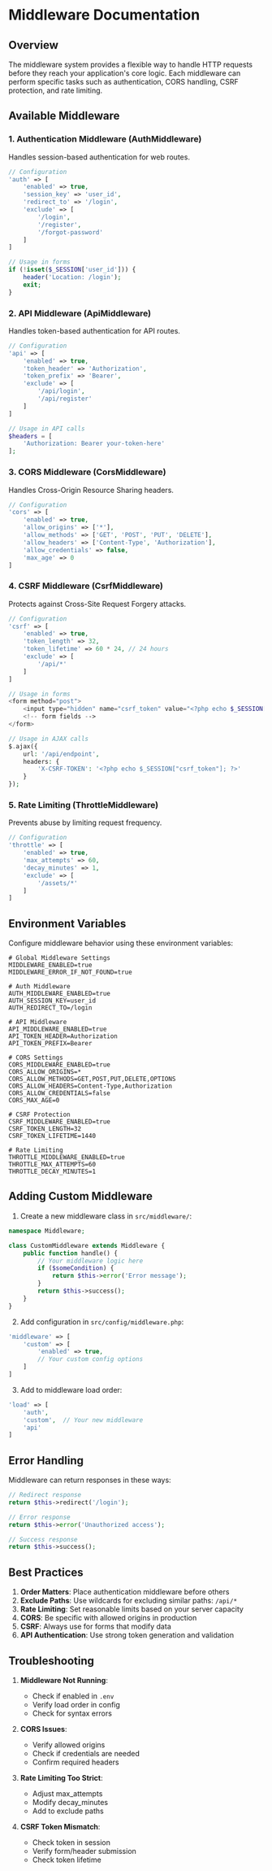 # Middleware Documentation

## Overview
The middleware system provides a flexible way to handle HTTP requests before they reach your application's core logic. Each middleware can perform specific tasks such as authentication, CORS handling, CSRF protection, and rate limiting.

## Available Middleware

### 1. Authentication Middleware (AuthMiddleware)
Handles session-based authentication for web routes.

```php
// Configuration
'auth' => [
    'enabled' => true,
    'session_key' => 'user_id',
    'redirect_to' => '/login',
    'exclude' => [
        '/login',
        '/register',
        '/forgot-password'
    ]
]

// Usage in forms
if (!isset($_SESSION['user_id'])) {
    header('Location: /login');
    exit;
}
```

### 2. API Middleware (ApiMiddleware)
Handles token-based authentication for API routes.

```php
// Configuration
'api' => [
    'enabled' => true,
    'token_header' => 'Authorization',
    'token_prefix' => 'Bearer',
    'exclude' => [
        '/api/login',
        '/api/register'
    ]
]

// Usage in API calls
$headers = [
    'Authorization: Bearer your-token-here'
];
```

### 3. CORS Middleware (CorsMiddleware)
Handles Cross-Origin Resource Sharing headers.

```php
// Configuration
'cors' => [
    'enabled' => true,
    'allow_origins' => ['*'],
    'allow_methods' => ['GET', 'POST', 'PUT', 'DELETE'],
    'allow_headers' => ['Content-Type', 'Authorization'],
    'allow_credentials' => false,
    'max_age' => 0
]
```

### 4. CSRF Middleware (CsrfMiddleware)
Protects against Cross-Site Request Forgery attacks.

```php
// Configuration
'csrf' => [
    'enabled' => true,
    'token_length' => 32,
    'token_lifetime' => 60 * 24, // 24 hours
    'exclude' => [
        '/api/*'
    ]
]

// Usage in forms
<form method="post">
    <input type="hidden" name="csrf_token" value="<?php echo $_SESSION['csrf_token']; ?>">
    <!-- form fields -->
</form>

// Usage in AJAX calls
$.ajax({
    url: '/api/endpoint',
    headers: {
        'X-CSRF-TOKEN': '<?php echo $_SESSION["csrf_token"]; ?>'
    }
});
```

### 5. Rate Limiting (ThrottleMiddleware)
Prevents abuse by limiting request frequency.

```php
// Configuration
'throttle' => [
    'enabled' => true,
    'max_attempts' => 60,
    'decay_minutes' => 1,
    'exclude' => [
        '/assets/*'
    ]
]
```

## Environment Variables
Configure middleware behavior using these environment variables:

```env
# Global Middleware Settings
MIDDLEWARE_ENABLED=true
MIDDLEWARE_ERROR_IF_NOT_FOUND=true

# Auth Middleware
AUTH_MIDDLEWARE_ENABLED=true
AUTH_SESSION_KEY=user_id
AUTH_REDIRECT_TO=/login

# API Middleware
API_MIDDLEWARE_ENABLED=true
API_TOKEN_HEADER=Authorization
API_TOKEN_PREFIX=Bearer

# CORS Settings
CORS_MIDDLEWARE_ENABLED=true
CORS_ALLOW_ORIGINS=*
CORS_ALLOW_METHODS=GET,POST,PUT,DELETE,OPTIONS
CORS_ALLOW_HEADERS=Content-Type,Authorization
CORS_ALLOW_CREDENTIALS=false
CORS_MAX_AGE=0

# CSRF Protection
CSRF_MIDDLEWARE_ENABLED=true
CSRF_TOKEN_LENGTH=32
CSRF_TOKEN_LIFETIME=1440

# Rate Limiting
THROTTLE_MIDDLEWARE_ENABLED=true
THROTTLE_MAX_ATTEMPTS=60
THROTTLE_DECAY_MINUTES=1
```

## Adding Custom Middleware

1. Create a new middleware class in `src/middleware/`:

```php
namespace Middleware;

class CustomMiddleware extends Middleware {
    public function handle() {
        // Your middleware logic here
        if ($someCondition) {
            return $this->error('Error message');
        }
        return $this->success();
    }
}
```

2. Add configuration in `src/config/middleware.php`:

```php
'middleware' => [
    'custom' => [
        'enabled' => true,
        // Your custom config options
    ]
]
```

3. Add to middleware load order:

```php
'load' => [
    'auth',
    'custom',  // Your new middleware
    'api'
]
```

## Error Handling

Middleware can return responses in these ways:

```php
// Redirect response
return $this->redirect('/login');

// Error response
return $this->error('Unauthorized access');

// Success response
return $this->success();
```

## Best Practices

1. **Order Matters**: Place authentication middleware before others
2. **Exclude Paths**: Use wildcards for excluding similar paths: `/api/*`
3. **Rate Limiting**: Set reasonable limits based on your server capacity
4. **CORS**: Be specific with allowed origins in production
5. **CSRF**: Always use for forms that modify data
6. **API Authentication**: Use strong token generation and validation

## Troubleshooting

1. **Middleware Not Running**:
   - Check if enabled in `.env`
   - Verify load order in config
   - Check for syntax errors

2. **CORS Issues**:
   - Verify allowed origins
   - Check if credentials are needed
   - Confirm required headers

3. **Rate Limiting Too Strict**:
   - Adjust max_attempts
   - Modify decay_minutes
   - Add to exclude paths

4. **CSRF Token Mismatch**:
   - Check token in session
   - Verify form/header submission
   - Check token lifetime
